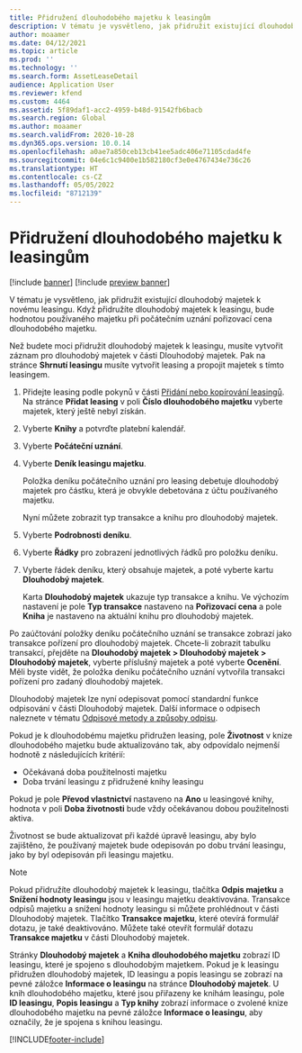 ```yaml
---
title: Přidružení dlouhodobého majetku k leasingům
description: V tématu je vysvětleno, jak přidružit existující dlouhodobý majetek k novému leasingu.
author: moaamer
ms.date: 04/12/2021
ms.topic: article
ms.prod: ''
ms.technology: ''
ms.search.form: AssetLeaseDetail
audience: Application User
ms.reviewer: kfend
ms.custom: 4464
ms.assetid: 5f89daf1-acc2-4959-b48d-91542fb6bacb
ms.search.region: Global
ms.author: moaamer
ms.search.validFrom: 2020-10-28
ms.dyn365.ops.version: 10.0.14
ms.openlocfilehash: a0ae7a850ceb13cb41ee5adc406e71105cdad4fe
ms.sourcegitcommit: 04e6c1c9400e1b582180cf3e0e4767434e736c26
ms.translationtype: HT
ms.contentlocale: cs-CZ
ms.lasthandoff: 05/05/2022
ms.locfileid: "8712139"
---
```

# <a name="associate-fixed-assets-with-leases"></a>Přidružení dlouhodobého majetku k leasingům

[!include [banner](../includes/banner.md)]
[!include [preview banner](../includes/preview-banner.md)]

V tématu je vysvětleno, jak přidružit existující dlouhodobý majetek k novému leasingu. Když přidružíte dlouhodobý majetek k leasingu, bude hodnotou používaného majetku při počátečním uznání pořizovací cena dlouhodobého majetku.

Než budete moci přidružit dlouhodobý majetek k leasingu, musíte vytvořit záznam pro dlouhodobý majetek v části Dlouhodobý majetek. Pak na stránce **Shrnutí leasingu** musíte vytvořit leasing a propojit majetek s tímto leasingem.

1. Přidejte leasing podle pokynů v části [Přidání nebo kopírování leasingů](add-lease.md). Na stránce **Přidat leasing** v poli **Číslo dlouhodobého majetku** vyberte majetek, který ještě nebyl získán.
2. Vyberte **Knihy** a potvrďte platební kalendář.
3. Vyberte **Počáteční uznání**.
4. Vyberte **Deník leasingu majetku**.

    Položka deníku počátečního uznání pro leasing debetuje dlouhodobý majetek pro částku, která je obvykle debetována z účtu používaného majetku.

    Nyní můžete zobrazit typ transakce a knihu pro dlouhodobý majetek.

5. Vyberte **Podrobnosti deníku**.
6. Vyberte **Řádky** pro zobrazení jednotlivých řádků pro položku deníku.
7. Vyberte řádek deníku, který obsahuje majetek, a poté vyberte kartu **Dlouhodobý majetek**.

    Karta **Dlouhodobý majetek** ukazuje typ transakce a knihu. Ve výchozím nastavení je pole **Typ transakce** nastaveno na **Pořizovací cena** a pole **Kniha** je nastaveno na aktuální knihu pro dlouhodobý majetek.

Po zaúčtování položky deníku počátečního uznání se transakce zobrazí jako transakce pořízení pro dlouhodobý majetek. Chcete-li zobrazit tabulku transakcí, přejděte na **Dlouhodobý majetek \> Dlouhodobý majetek \> Dlouhodobý majetek**, vyberte příslušný majetek a poté vyberte **Ocenění**. Měli byste vidět, že položka deníku počátečního uznání vytvořila transakci pořízení pro zadaný dlouhodobý majetek.

Dlouhodobý majetek lze nyní odepisovat pomocí standardní funkce odpisování v části Dlouhodobý majetek. Další informace o odpisech naleznete v tématu [Odpisové metody a způsoby odpisu](../fixed-assets/depreciation-methods-conventions.md).

Pokud je k dlouhodobému majetku přidružen leasing, pole **Životnost** v knize dlouhodobého majetku bude aktualizováno tak, aby odpovídalo nejmenší hodnotě z následujících kritérií: 

 - Očekávaná doba použitelnosti majetku
 - Doba trvání leasingu z přidružené knihy leasingu

Pokud je pole **Převod vlastnictví** nastaveno na **Ano** u leasingové knihy, hodnota v poli **Doba životnosti** bude vždy očekávanou dobou použitelnosti aktiva. 
 
Životnost se bude aktualizovat při každé úpravě leasingu, aby bylo zajištěno, že používaný majetek bude odepisován po dobu trvání leasingu, jako by byl odepisován při leasingu majetku.

> [!NOTE]
> Pokud přidružíte dlouhodobý majetek k leasingu, tlačítka **Odpis majetku** a **Snížení hodnoty leasingu** jsou v leasingu majetku deaktivována. Transakce odpisů majetku a snížení hodnoty leasingu si můžete prohlédnout v části Dlouhodobý majetek. Tlačítko **Transakce majetku**, které otevírá formulář dotazu, je také deaktivováno. Můžete také otevřít formulář dotazu **Transakce majetku** v části Dlouhodobý majetek.  

Stránky **Dlouhodobý majetek** a **Kniha dlouhodobého majetku** zobrazí ID leasingu, které je spojeno s dlouhodobým majetkem. Pokud je k leasingu přidružen dlouhodobý majetek, ID leasingu a popis leasingu se zobrazí na pevné záložce **Informace o leasingu** na stránce **Dlouhodobý majetek**. U knih dlouhodobého majetku, které jsou přiřazeny ke knihám leasingu, pole **ID leasingu**, **Popis leasingu** a **Typ knihy** zobrazí informace o zvolené knize dlouhodobého majetku na pevné záložce **Informace o leasingu**, aby označily, že je spojena s knihou leasingu.

[!INCLUDE[footer-include](../../includes/footer-banner.md)]
